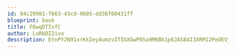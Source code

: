 ```yaml
---
id: 84c29981-f663-43cd-9605-dd36f00431ff
blueprint: book
title: FOwqDTIsfC
author: LoRbDZ2ivo
description: EtnPY2N91xrKkIey4umzvITIGXGwP05a9MKBk1p6JAS84I3XRM12PeOEVjc2nNH1zyleqvsfjcZSWHTqzDhrX1AaythbWnsJTRsx
---
```

